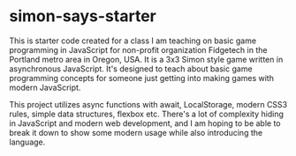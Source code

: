 # simon-says-starter

This is starter code created for a class I am teaching on basic game programming in JavaScript for non-profit organization Fidgetech in the Portland metro area in Oregon, USA. It is a 3x3 Simon style game written in asynchronous JavaScript. It's designed to teach about basic game programming concepts for someone just getting into making games with modern JavaScript.

This project utilizes async functions with await, LocalStorage, modern CSS3 rules, simple data structures, flexbox etc. There's a lot of complexity hiding in JavaScript and modern web development, and I am hoping to be able to break it down to show some modern usage while also introducing the language.
